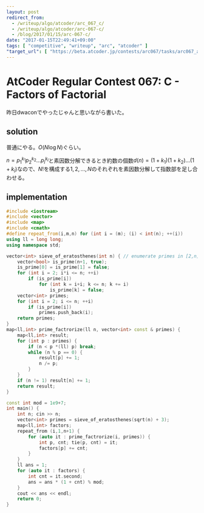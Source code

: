 ```yaml
---
layout: post
redirect_from:
  - /writeup/algo/atcoder/arc_067_c/
  - /writeup/algo/atcoder/arc-067-c/
  - /blog/2017/01/15/arc-067-c/
date: "2017-01-15T22:49:41+09:00"
tags: [ "competitive", "writeup", "arc", "atcoder" ]
"target_url": [ "https://beta.atcoder.jp/contests/arc067/tasks/arc067_a" ]
---
```


# AtCoder Regular Contest 067: C - Factors of Factorial

昨日dwaconでやったじゃんと思いながら書いた。

## solution

普通にやる。$O(N \log N)$ぐらい。

$n = p_1^{k_1} p_2^{k_2} \dots p_l^{k_l}$と素因数分解できるとき約数の個数$d(n) = (1 + k_1)(1 + k_2)\dots (1 + k_l)$なので、$N!$を構成する$1,2,\dots,N$のそれぞれを素因数分解して指数部を足し合わせる。

## implementation

``` c++
#include <iostream>
#include <vector>
#include <map>
#include <cmath>
#define repeat_from(i,m,n) for (int i = (m); (i) < int(n); ++(i))
using ll = long long;
using namespace std;

vector<int> sieve_of_eratosthenes(int n) { // enumerate primes in [2,n] with O(n log log n)
    vector<bool> is_prime(n+1, true);
    is_prime[0] = is_prime[1] = false;
    for (int i = 2; i*i <= n; ++i)
        if (is_prime[i])
            for (int k = i+i; k <= n; k += i)
                is_prime[k] = false;
    vector<int> primes;
    for (int i = 2; i <= n; ++i)
        if (is_prime[i])
            primes.push_back(i);
    return primes;
}
map<ll,int> prime_factrorize(ll n, vector<int> const & primes) {
    map<ll,int> result;
    for (int p : primes) {
        if (n < p *(ll) p) break;
        while (n % p == 0) {
            result[p] += 1;
            n /= p;
        }
    }
    if (n != 1) result[n] += 1;
    return result;
}

const int mod = 1e9+7;
int main() {
    int n; cin >> n;
    vector<int> primes = sieve_of_eratosthenes(sqrt(n) + 3);
    map<ll,int> factors;
    repeat_from (i,1,n+1) {
        for (auto it : prime_factrorize(i, primes)) {
            int p, cnt; tie(p, cnt) = it;
            factors[p] += cnt;
        }
    }
    ll ans = 1;
    for (auto it : factors) {
        int cnt = it.second;
        ans = ans * (1 + cnt) % mod;
    }
    cout << ans << endl;
    return 0;
}
```
